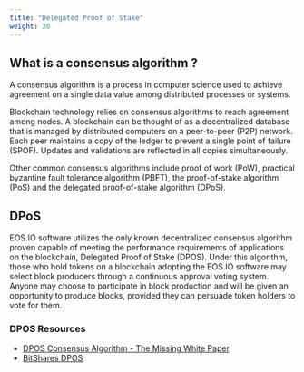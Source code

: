 ```yaml
---
title: "Delegated Proof of Stake"
weight: 30
---
```


## What is a consensus algorithm ? ##

A consensus algorithm is a process in computer science used to achieve agreement on a single data value among distributed processes or systems.

Blockchain technology relies on consensus algorithms to reach agreement among nodes. A blockchain can be thought of as a decentralized database that is managed by distributed computers on a peer-to-peer (P2P) network. Each peer maintains a copy of the ledger to prevent a single point of failure (SPOF). Updates and validations are reflected in all copies simultaneously.

Other common consensus algorithms include proof of work (PoW), practical byzantine fault tolerance algorithm (PBFT), the proof-of-stake algorithm (PoS) and the delegated proof-of-stake algorithm (DPoS).

## DPoS ##

EOS.IO software utilizes the only known decentralized consensus algorithm proven capable of meeting the performance requirements of applications on the blockchain, Delegated Proof of Stake (DPOS). Under this algorithm, those who hold tokens on a blockchain adopting the EOS.IO software may select block producers through a continuous approval voting system. Anyone may choose to participate in block production and will be given an opportunity to produce blocks, provided they can persuade token holders to vote for them.

### DPOS Resources ###
 - [DPOS Consensus Algorithm - The Missing White Paper](https://steemit.com/dpos/@dantheman/dpos-consensus-algorithm-this-missing-white-paper)
 - [BitShares DPOS](https://bitshares.org/technology/delegated-proof-of-stake-consensus/)

